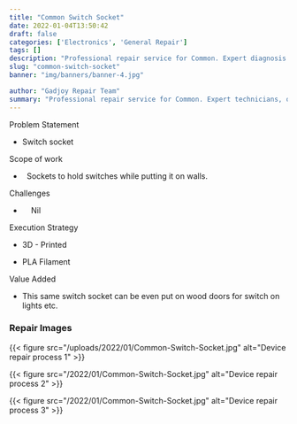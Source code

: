 ```yaml
---
title: "Common Switch Socket"
date: 2022-01-04T13:50:42
draft: false
categories: ['Electronics', 'General Repair']
tags: []
description: "Professional repair service for Common. Expert diagnosis and quality repairs in Bangalore."
slug: "common-switch-socket"
banner: "img/banners/banner-4.jpg"

author: "Gadjoy Repair Team"
summary: "Professional repair service for Common. Expert technicians, quality parts, warranty included."
---
```


Problem Statement 

- Switch socket

Scope of work

- &nbsp; Sockets to hold switches while putting it on walls.

Challenges

- &nbsp;&nbsp;&nbsp; Nil

Execution Strategy 

- 3D - Printed 

- PLA Filament

Value Added 

- This same switch socket can be even put on wood doors for switch on lights etc.

### Repair Images

{{< figure src="/uploads/2022/01/Common-Switch-Socket.jpg" alt="Device repair process 1" >}}

{{< figure src="/2022/01/Common-Switch-Socket.jpg" alt="Device repair process 2" >}}

{{< figure src="/2022/01/Common-Switch-Socket.jpg" alt="Device repair process 3" >}}

